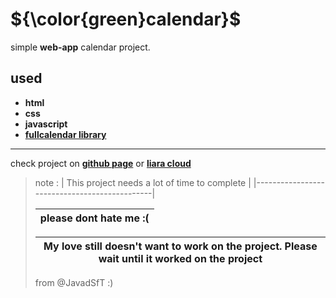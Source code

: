 # ${\color{green}calendar}$

simple **web-app** calendar project.

## used

- **html**
- **css**
- **javascript**
- **[fullcalendar library](https://github.com/fullcalendar)**

----------

check project on **[github page](https://javadsft.github.io/calendar/src/)** or **[liara cloud](https://calendar.liara.run)**

> note :
> | This project needs a lot of time to complete |
> |----------------------------------------------|
>
> | please dont hate me :( |
> |----------------------------------------------|
>
> |My love still doesn't want to work on the project. Please wait until it worked on the project|
> |----------------------------------------------|
>
> from @JavadSfT :)
